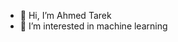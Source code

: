- 👋 Hi, I’m Ahmed Tarek
- 👀 I’m interested in machine learning 

<!---
ahmedtarekatm/ahmedtarekatm is a ✨ special ✨ repository because its `README.md` (this file) appears on your GitHub profile.
You can click the Preview link to take a look at your changes.
--->

